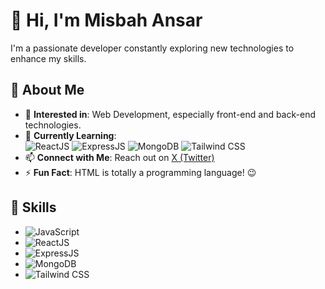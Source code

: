 # 👋 Hi, I'm **Misbah Ansar**  
I'm a passionate developer constantly exploring new technologies to enhance my skills.

## 🌟 **About Me**
- 👀 **Interested in**: Web Development, especially front-end and back-end technologies.
- 🌱 **Currently Learning**:  
  ![ReactJS](https://img.shields.io/badge/-ReactJS-61DAFB?logo=react&logoColor=white&style=flat-square) 
  ![ExpressJS](https://img.shields.io/badge/-ExpressJS-000000?logo=express&logoColor=white&style=flat-square) 
  ![MongoDB](https://img.shields.io/badge/-MongoDB-47A248?logo=mongodb&logoColor=white&style=flat-square) 
  ![Tailwind CSS](https://img.shields.io/badge/-TailwindCSS-38B2AC?logo=tailwind-css&logoColor=white&style=flat-square)  
- 📫 **Connect with Me**: Reach out on [X (Twitter)](https://twitter.com/MisbahAnsar)
- ⚡ **Fun Fact**: HTML is totally a programming language! 😉

## 🔧 **Skills**
- ![JavaScript](https://img.shields.io/badge/-JavaScript-F7DF1E?logo=javascript&logoColor=black&style=flat-square) 
- ![ReactJS](https://img.shields.io/badge/-ReactJS-61DAFB?logo=react&logoColor=white&style=flat-square) 
- ![ExpressJS](https://img.shields.io/badge/-ExpressJS-000000?logo=express&logoColor=white&style=flat-square) 
- ![MongoDB](https://img.shields.io/badge/-MongoDB-47A248?logo=mongodb&logoColor=white&style=flat-square) 
- ![Tailwind CSS](https://img.shields.io/badge/-TailwindCSS-38B2AC?logo=tailwind-css&logoColor=white&style=flat-square) 
